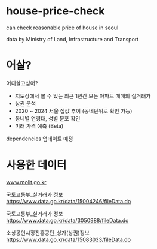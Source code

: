 # house-price-check
can check reasonable price of house in seoul

data by Ministry of Land, Infrastructure and Transport

# 어살?
어디살고싶어?


- 지도상에서 볼 수 있는 최근 1년간 모든 아파트 매매의 실거래가
- 상권 분석
- 2020 ~ 2024 서울 집값 추이 (동네단위로 확인 가능)
- 동네별 연령대, 성별 분포 확인
- 미래 가격 예측 (Beta)


dependencies 업데이트 예정

# 사용한 데이터

www.molit.go.kr

국토교통부_실거래가 정보<br>
https://www.data.go.kr/data/15004246/fileData.do

국토교통부_실거래가 정보<br>
https://www.data.go.kr/data/3050988/fileData.do

소상공인시장진흥공단_상가(상권)정보<br>
https://www.data.go.kr/data/15083033/fileData.do